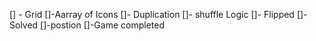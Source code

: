 [] - Grid
[]-Aarray of Icons
[]- Duplication
[]- shuffle Logic
[]- Flipped
[]-Solved
[]-postion
[]-Game completed

